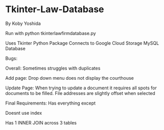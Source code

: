 # Tkinter-Law-Database

By Koby Yoshida

Run with python tkinterlawfirmdatabase.py

Uses Tkinter Python Package Connects to Google Cloud Storage MySQL Database

Bugs:

Overall: Sometimes struggles with duplicates

Add page: Drop down menu does not display the courthouse

Update Page: When trying to update a document it requires all spots for documents to be filled. File addresses are slightly offset when selected

Final Requirements: Has everything except

Doesnt use index

Has 1 INNER JOIN across 3 tables
